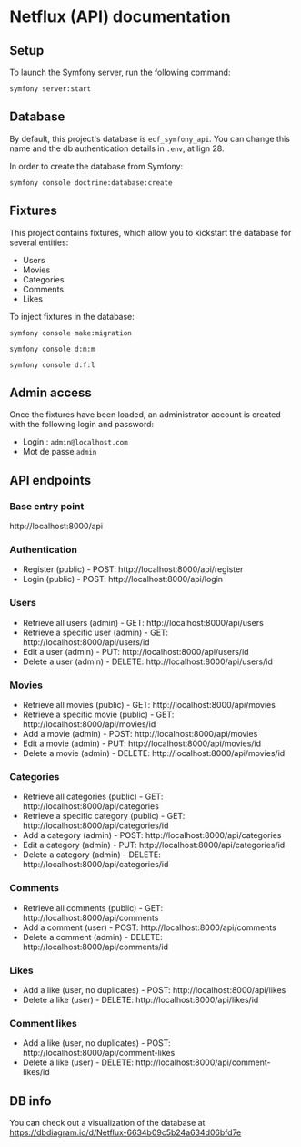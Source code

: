 # Netflux (API) documentation

## Setup

To launch the Symfony server, run the following command:

```
symfony server:start
```
## Database

By default, this project's database is `ecf_symfony_api`. You can change this name and the db authentication details in `.env`, at lign 28.

In order to create the database from Symfony:

```
symfony console doctrine:database:create
```

## Fixtures

This project contains fixtures, which allow you to kickstart the database for several entities:
* Users
* Movies
* Categories
* Comments
* Likes

To inject fixtures in the database:

```
symfony console make:migration
```
```
symfony console d:m:m
```
```
symfony console d:f:l
```

## Admin access

Once the fixtures have been loaded, an administrator account is created with the following login and password:
* Login : `admin@localhost.com`
* Mot de passe `admin`

## API endpoints

### Base entry point

http://localhost:8000/api

### Authentication

* Register (public) - POST: http://localhost:8000/api/register
* Login (public) - POST: http://localhost:8000/api/login

### Users

* Retrieve all users (admin) - GET: http://localhost:8000/api/users
* Retrieve a specific user (admin) - GET: http://localhost:8000/api/users/id
* Edit a user (admin) - PUT: http://localhost:8000/api/users/id
* Delete a user (admin) - DELETE: http://localhost:8000/api/users/id

### Movies

* Retrieve all movies (public) - GET: http://localhost:8000/api/movies
* Retrieve a specific movie (public) - GET: http://localhost:8000/api/movies/id
* Add a movie (admin) - POST: http://localhost:8000/api/movies
* Edit a movie (admin) - PUT: http://localhost:8000/api/movies/id
* Delete a movie (admin) - DELETE: http://localhost:8000/api/movies/id

### Categories

* Retrieve all categories (public) - GET: http://localhost:8000/api/categories
* Retrieve a specific category (public) - GET: http://localhost:8000/api/categories/id
* Add a category (admin) - POST: http://localhost:8000/api/categories
* Edit a category (admin) - PUT: http://localhost:8000/api/categories/id
* Delete a category (admin) - DELETE: http://localhost:8000/api/categories/id

### Comments

* Retrieve all comments (public) - GET: http://localhost:8000/api/comments
* Add a comment (user) - POST: http://localhost:8000/api/comments
* Delete a comment (admin) - DELETE: http://localhost:8000/api/comments/id

### Likes

* Add a like (user, no duplicates) - POST: http://localhost:8000/api/likes
* Delete a like (user) - DELETE: http://localhost:8000/api/likes/id

### Comment likes

* Add a like (user, no duplicates) - POST: http://localhost:8000/api/comment-likes
* Delete a like (user) - DELETE: http://localhost:8000/api/comment-likes/id

## DB info

You can check out a visualization of the database at https://dbdiagram.io/d/Netflux-6634b09c5b24a634d06bfd7e